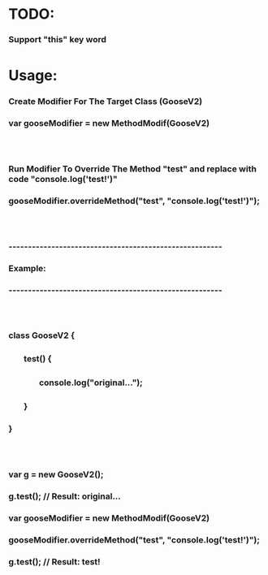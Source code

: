 # TODO: 
### Support "this" key word
# Usage:ㅤ
### Create Modifier For The Target Class (GooseV2)
### var gooseModifier = new MethodModif(GooseV2)
### ㅤ
### Run Modifier To Override The Method "test" and replace with code "console.log('test!')"
### gooseModifier.overrideMethod("test", "console.log('test!')");
### ㅤ
### -------------------------------------------------------
### Example:
### -------------------------------------------------------
### ㅤ
### class GooseV2 {
### ㅤㅤtest() {
### ㅤㅤㅤㅤconsole.log("original...");
### ㅤㅤ}
### }
### ㅤ
### var g = new GooseV2();
### g.test(); // Result: original...
### var gooseModifier = new MethodModif(GooseV2)
### gooseModifier.overrideMethod("test", "console.log('test!')");
### g.test(); // Result: test!
